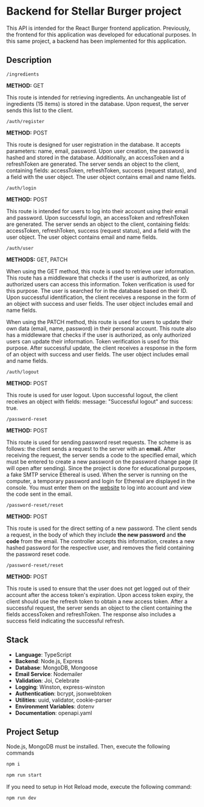 # Backend for Stellar Burger project

This API is intended for the React Burger frontend application. Previously, the frontend for this application was developed for educational purposes. In this same project, a backend has been implemented for this application.

## Description

`/ingredients`

**METHOD:** GET

This route is intended for retrieving ingredients. An unchangeable list of ingredients (15 items) is stored in the database. Upon request, the server sends this list to the client.

`/auth/register`

**METHOD:** POST

This route is designed for user registration in the database. It accepts parameters: name, email, password. Upon user creation, the password is hashed and stored in the database. Additionally, an accessToken and a refreshToken are generated. The server sends an object to the client, containing fields: accessToken, refreshToken, success (request status), and a field with the user object. The user object contains email and name fields.

`/auth/login`

**METHOD:** POST

This route is intended for users to log into their account using their email and password. Upon successful login, an accessToken and refreshToken are generated. The server sends an object to the client, containing fields: accessToken, refreshToken, success (request status), and a field with the user object. The user object contains email and name fields.

`/auth/user`

**METHODS:** GET, PATCH

When using the GET method, this route is used to retrieve user information. This route has a middleware that checks if the user is authorized, as only authorized users can access this information. Token verification is used for this purpose. The user is searched for in the database based on their ID. Upon successful identification, the client receives a response in the form of an object with success and user fields. The user object includes email and name fields.

When using the PATCH method, this route is used for users to update their own data (email, name, password) in their personal account. This route also has a middleware that checks if the user is authorized, as only authorized users can update their information. Token verification is used for this purpose. After successful update, the client receives a response in the form of an object with success and user fields. The user object includes email and name fields.

`/auth/logout`

**METHOD:** POST

This route is used for user logout. Upon successful logout, the client receives an object with fields: message: "Successful logout" and success: true.

`/password-reset`

**METHOD:** POST

This route is used for sending password reset requests. The scheme is as follows: the client sends a request to the server with an **email.** After receiving the request, the server sends a code to the specified email, which must be entered to create a new password on the password change page (it will open after sending). Since the project is done for educational purposes, a fake SMTP service Ethereal is used. When the server is running on the computer, a temporary password and login for Ethereal are displayed in the console.
You must enter them on the [website](https://ethereal.email/) to log into  account and view the code sent in the email.

`/password-reset/reset`

**METHOD:** POST

This route is used for the direct setting of a new password. The client sends a request, in the body of which they include **the new password** and **the code** from the email. The controller accepts this information, creates a new hashed password for the respective user, and removes the field containing the password reset code.

`/password-reset/reset`

**METHOD:** POST

This route is used to ensure that the user does not get logged out of their account after the access token's expiration. Upon access token expiry, the client should use the refresh token to obtain a new access token. After a successful request, the server sends an object to the client containing the fields accessToken and refreshToken. The response also includes a success field indicating the successful refresh.

## Stack

- **Language**: TypeScript
- **Backend**: Node.js, Express
- **Database**: MongoDB, Mongoose
- **Email Service**: Nodemailer
- **Validation**: Joi, Celebrate
- **Logging**: Winston, express-winston
- **Authentication**: bcrypt, jsonwebtoken
- **Utilities**: uuid, validator, cookie-parser
- **Environment Variables**: dotenv
- **Documentation**: openapi.yaml

## Project Setup

Node.js, MongoDB must be installed. Then, execute the following commands

```sh
npm i
```

```sh
npm run start
```

If you need to setup in Hot Reload mode,  execute the following command:

```sh
npm run dev
```
